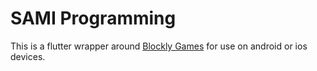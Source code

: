 # SAMI Programming

This is a flutter wrapper around [Blockly Games](https://blockly-games.appspot.com/) for use on android or ios devices.
